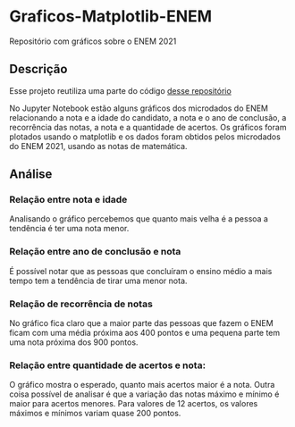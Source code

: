 # Graficos-Matplotlib-ENEM
Repositório com gráficos sobre o ENEM 2021
## Descrição
Esse projeto reutiliza uma parte do código <a href="https://github.com/inaciolimaf/Microdados-Enem">desse repositório</a>

No Jupyter Notebook estão alguns gráficos dos microdados do ENEM relacionando a nota e a idade do candidato, a nota e o ano de conclusão, a recorrência das notas, a nota e a quantidade de acertos. Os gráficos foram plotados usando o matplotlib e os dados foram obtidos pelos microdados do ENEM 2021, usando as notas de matemática.

## Análise
### Relação entre nota e idade
Analisando o gráfico percebemos que quanto mais velha é a pessoa a tendência é ter uma nota menor.
### Relação entre ano de conclusão e nota
É possível notar que as pessoas que concluíram o ensino médio a mais tempo tem a tendência de tirar uma menor nota.
### Relação de recorrência de notas
No gráfico fica claro que a maior parte das pessoas que fazem o ENEM ficam com uma média próxima aos 400 pontos e uma pequena parte tem uma nota próxima dos 900 pontos.
### Relação entre quantidade de acertos e nota:
O gráfico mostra o esperado, quanto mais acertos maior é a nota. Outra coisa possível de analisar é que a variação das notas máximo e mínimo é maior para acertos menores. Para valores de 12 acertos, os valores máximos e mínimos variam quase 200 pontos.
